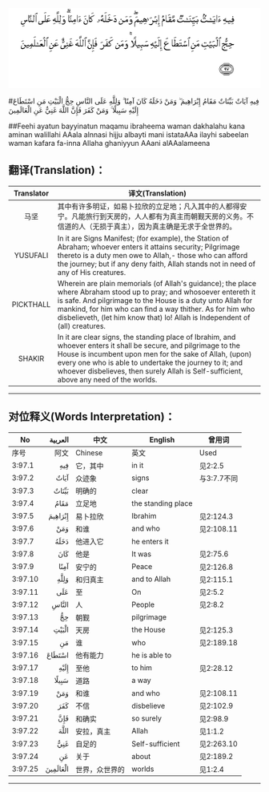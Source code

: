![003:097](images/003_097.gif)

#فِيهِ آيَاتٌ بَيِّنَاتٌ مَقَامُ إِبْرَاهِيمَ ۖ وَمَنْ دَخَلَهُ كَانَ آمِنًا ۗ وَلِلَّهِ عَلَى النَّاسِ حِجُّ الْبَيْتِ مَنِ اسْتَطَاعَ إِلَيْهِ سَبِيلًا ۚ وَمَنْ كَفَرَ فَإِنَّ اللَّهَ غَنِيٌّ عَنِ الْعَالَمِينَ 

##Feehi ayatun bayyinatun maqamu ibraheema waman dakhalahu kana aminan walillahi AAala alnnasi hijju albayti mani istataAAa ilayhi sabeelan waman kafara fa-inna Allaha ghaniyyun AAani alAAalameena 

## 翻译(Translation)：

| Translator | 译文(Translation)                                            |
| :--------: | ------------------------------------------------------------ |
|    马坚    | 其中有许多明证，如易卜拉欣的立足地；凡入其中的人都得安宁。凡能旅行到天房的，人人都有为真主而朝觐天房的义务。不信道的人（无损于真主），因为真主确是无求于全世界的。 |
|  YUSUFALI  | In it are Signs Manifest; (for example), the Station of Abraham; whoever enters it attains security; Pilgrimage thereto is a duty men owe to Allah,- those who can afford the journey; but if any deny faith, Allah stands not in need of any of His creatures. |
| PICKTHALL  | Wherein are plain memorials (of Allah's guidance); the place where Abraham stood up to pray; and whosoever entereth it is safe. And pilgrimage to the House is a duty unto Allah for mankind, for him who can find a way thither. As for him who disbelieveth, (let him know that) lo! Allah is Independent of (all) creatures. |
|   SHAKIR   | In it are clear signs, the standing place of Ibrahim, and whoever enters it shall be secure, and pilgrimage to the House is incumbent upon men for the sake of Allah, (upon) every one who is able to undertake the journey to it; and whoever disbelieves, then surely Allah is Self-sufficient, above any need of the worlds. |

---

## 对位释义(Words Interpretation)：

| No   | العربية | 中文    | English | 曾用词 |
| ---- | ------: | ------- | ------- | ------ |
| 序号 |    阿文 | Chinese | 英文    | Used   |
| 3:97.1  | فِيهِ      | 它，其中       | in it              | 见2:2.5     |
| 3:97.2  | آيَاتٌ     | 众迹象         | signs              | 与3:7.7不同 |
| 3:97.3  | بَيِّنَاتٌ    | 明确的         | clear              |             |
| 3:97.4  | مَقَامُ     | 立足地         | the standing place |             |
| 3:97.5  | إِبْرَاهِيمَ  | 易卜拉欣       | Ibrahim            | 见2:124.3   |
| 3:97.6  | وَمَنْ      | 和谁           | and who            | 见2:108.11  |
| 3:97.7  | دَخَلَهُ     | 他进入它       | he enters it       |             |
| 3:97.8  | كَانَ      | 他是           | It was             | 见2:75.6    |
| 3:97.9  | آمِنًا     | 安宁的         | Peace              | 见2:126.8   |
| 3:97.10 | وَلِلَّهِ     | 和归真主       | and to Allah       | 见2:115.1   |
| 3:97.11 | عَلَى      | 至             | On                 | 见2:5.2     |
| 3:97.12 | النَّاسِ    | 人             | People             | 见2:8.2     |
| 3:97.13 | حِجُّ       | 朝觐           | pilgrimage         |             |
| 3:97.14 | الْبَيْتِ    | 天房           | the House          | 见2:125.3   |
| 3:97.15 | مَنِ       | 谁             | who                | 见2:189.18  |
| 3:97.16 | اسْتَطَاعَ   | 他有能力       | he is able to      |             |
| 3:97.17 | إِلَيْهِ     | 至他           | to him             | 见2:28.12   |
| 3:97.18 | سَبِيلًا    | 道路         | a way              |             |
| 3:97.19 | وَمَنْ      | 和谁           | and who            | 见2:108.11  |
| 3:97.20 | كَفَرَ      | 不信           | disbelieve         | 见2:102.9   |
| 3:97.21 | فَإِنَّ      | 和确实         | so surely          | 见2:98.9    |
| 3:97.22 | اللَّهَ     | 安拉，真主     | Allah              | 见1:1.2     |
| 3:97.23 | غَنِيٌّ      | 自足的         | Self-sufficient    | 见2:263.10  |
| 3:97.24 | عَنِ       | 关于           | about              | 见2:189.2   |
| 3:97.25 | الْعَالَمِينَ | 世界，众世界的 | worlds             | 见1:2.4     |

---
